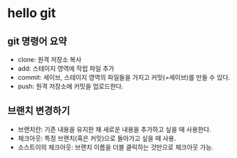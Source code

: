 # hello git

## git 명령어 요약

- clone: 원격 저장소 복사
- add: 스테이지 영역에 작럽 파일 추가
- commit: 세이브, 스테이지 영역의 파일들을 가지고 커밋(=세이브)를 만들 수 있다.
- push: 원격 저장소에 커밋을 업로드한다.

## 브랜치 변경하기

- 브랜치란: 기존 내용을 유지한 채 새로운 내용을 추가하고 싶을 때 사용한다.
- 체크아웃: 특정 브랜치(혹은 커밋)으로 돌아가고 싶을 때 사용.
- 소스트이의 체크아웃: 브랜치 이름을 더블 클릭하는 것만으로 체크아웃 가능.